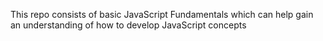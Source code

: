This repo consists of basic JavaScript Fundamentals which can help gain an understanding of how to develop JavaScript concepts
